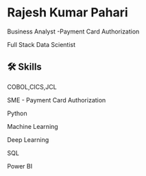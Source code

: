 
# Rajesh Kumar Pahari

Business Analyst -Payment Card Authorization

Full Stack Data Scientist

## 🛠 Skills
COBOL,CICS,JCL

SME - Payment Card Authorization


Python

Machine Learning

Deep Learning

SQL

Power BI
